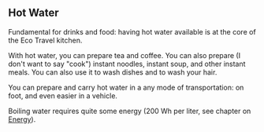 ## Hot Water

Fundamental for drinks and food: having hot water available is at the core of the Eco Travel kitchen.

With hot water, you can prepare tea and coffee. You can also prepare (I don't want to say "cook") instant noodles, instant soup, and other instant meals. You can also use it to wash dishes and to wash your hair.

You can prepare and carry hot water in a any mode of transportation: on foot, and even easier in a vehicle.

Boiling water requires quite some energy (200 Wh per liter, see chapter on [Energy](#energy)).

